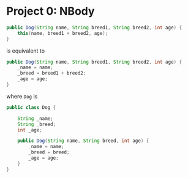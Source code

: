 # Project 0: NBody

```java
public Dog(String name, String breed1, String breed2, int age) {
    this(name, breed1 + breed2, age);
}
```

is equivalent to

```java
public Dog(String name, String breed1, String breed2, int age) {
    _name = name;
    _breed = breed1 + breed2;
    _age = age;
}
```

where `Dog` is

```java
public class Dog {

    String _name;
    String _breed;
    int _age;

    public Dog(String name, String breed, int age) {
        _name = name;
        _breed = breed;
        _age = age;
    }
}
```
